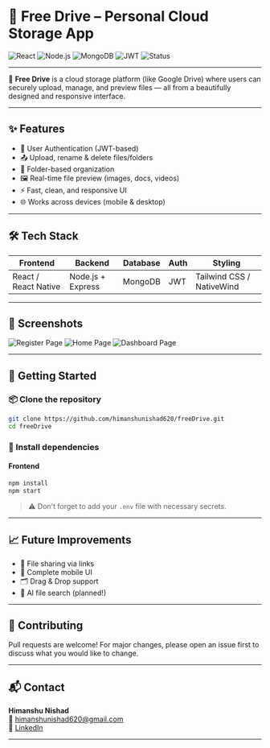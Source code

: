 # 🚀 Free Drive – Personal Cloud Storage App

![React](https://img.shields.io/badge/Frontend-React-blue?logo=react)
![Node.js](https://img.shields.io/badge/Backend-Node.js-green?logo=node.js)
![MongoDB](https://img.shields.io/badge/Database-MongoDB-brightgreen?logo=mongodb)
![JWT](https://img.shields.io/badge/Auth-JWT-yellow?logo=jsonwebtokens)
![Status](https://img.shields.io/badge/Status-In%20Progress-orange)

---

📁 **Free Drive** is a cloud storage platform (like Google Drive) where users can securely upload, manage, and preview files — all from a beautifully designed and responsive interface.

---

## ✨ Features

- 🔐 User Authentication (JWT-based)
- 📤 Upload, rename & delete files/folders
- 📁 Folder-based organization
- 🖼️ Real-time file preview (images, docs, videos)
- ⚡ Fast, clean, and responsive UI
- 🌐 Works across devices (mobile & desktop)

---

## 🛠️ Tech Stack

| Frontend             | Backend           | Database | Auth | Styling                   |
| -------------------- | ----------------- | -------- | ---- | ------------------------- |
| React / React Native | Node.js + Express | MongoDB  | JWT  | Tailwind CSS / NativeWind |

---

## 📸 Screenshots

<!-- ![Register Page](https://raw.githubusercontent.com/himanshunishad620/freeDrive/main/assets/Register.png) -->

![Register Page](./assets/Register.png)
![Home Page](./assets/Home.png)
![Dashboard Page](./assets/Dashboard.png)

---

## 🚀 Getting Started

### 📦 Clone the repository

```bash
git clone https://github.com/himanshunishad620/freeDrive.git
cd freeDrive
```

### 🔧 Install dependencies

#### Frontend

```bash
npm install
npm start
```

> ⚠️ Don't forget to add your `.env` file with necessary secrets.

---

## 📈 Future Improvements

- 🔄 File sharing via links
- 📱 Complete mobile UI
- 🗂️ Drag & Drop support
- 🧠 AI file search (planned!)

---

## 🤝 Contributing

Pull requests are welcome! For major changes, please open an issue first to discuss what you would like to change.

---

## 📬 Contact

**Himanshu Nishad**  
📧 himanshunishad620@gmail.com  
🔗 [LinkedIn](https://linkedin.com/in/himanshu-nishad-855a01291)

---
